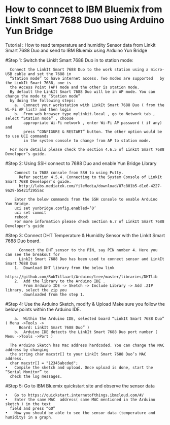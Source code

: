 # How to conncet to IBM Bluemix from LinkIt Smart 7688 Duo using Arduino Yun Bridge

Tutorial : How to read temperature and humidity Sensor data from  LinkIt Smart 7688 Duo and send to IBM Bluemix using Arduino 
          Yun Bridge 

#Step 1: Switch the LinkIt Smart 7688 Duo in to station mode:

      Connect the LinkIt Smart 7688 Duo to the work station using a micro-USB cable and set the 7688 in 
      “Station mode” to have internet access. Two modes are supported   by the LinkIt Smart 7688, one is
      the Access Point (AP) mode and the other is station mode. 
      By default the LinkIt Smart 7688 Duo will be in AP mode. You can change the mode to “Station mode” 
      by doing the following steps:
        a.	Connect your workstation with LinkIt Smart 7688 Duo ( from the Wi-Fi AP list) and then login
        b.	From web browser type mylinkit.local , go to Network tab , select “Station mode” , choose 
            appropriate Wi-Fi network , enter Wi-Fi AP password ( if any) and 
            press “CONFIGURE & RESTART” button. The other option would be to use UCI commands 
            in the system console to change from AP to station mode.

      For more details please check the section 4.6.5 of LinkIt Smart 7688 Developer’s guide.

#Step 2: Using SSH connect to 7688 Duo and enable Yun Bridge Library 

        Connect to 7688 console from SSH to using Putty.
          Refer section 4.5.4. Connecting to the System Console of LinkIt Smart 7688 Developer’s guide.
          http://labs.mediatek.com/fileMedia/download/87c801b5-d1e6-4227-9a29-b5421f2955ac

        Enter the below commands from the SSH console to enable Arduino Yun Bridge.
        uci set yunbridge.config.enabled=’0’
        uci set commit
        reboot
        For more information please check Section 6.7 of LinkIt Smart 7688 Developer’s guide

#Step 3: Connect DHT Temperature & Humidity Sensor with the LinkIt Smart 7688 Duo board.

          Connect the DHT sensor to the PIN, say PIN number 4. Here you can see the breakout for 
          LinkIt Smart 7688 Duo has been used to connect sensor and LinkIt Smart 7688 Duo
        1.	Download DHT library from the below link 
            https://github.com/RobTillaart/Arduino/tree/master/libraries/DHTlib
        2.	Add the library to the Arduino IDE .
            From Arduino IDE -> Sketch -> Include Library -> Add .ZIP library, select the zip you 
            downloaded from the step 1.

#Step 4: Use the Arduino Sketch, modify & Upload
      Make sure you follow the below points within the Arduino IDE.

        a.	Within the Arduino IDE, selected board “LinkIt Smart 7688 Duo” ( Menu ->Tools -> 
          Board: LinkIt Smart 7688 Duo” )
        b.	Arduino IDE detects the LinkIt Smart 7688 Duo port number ( Menu ->Tools ->Port )

      The Arduino Sketch has Mac address hardcoded. You can change the MAC address by changing 
      the string char macstr[] to your LinkIt Smart 7688 Duo’s MAC address.
      char macstr[] = "12345abcded";
    •	Compile the sketch and upload. Once upload is done, start the “Serial Monitor” to 
      check the log messages.
	
#Step 5: Go to IBM Bluemix quickstart site and observe the sensor data

    •	Go to https://quickstart.internetofthings.ibmcloud.com/#/
    •	Enter the same MAC  address( same MAC mentioned in the Arduino sketch ) in the text 
      field and press “GO”
    •	Now you should be able to see the sensor data (temperature and humidity) in a graph.
